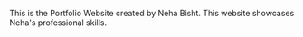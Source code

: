 This is the Portfolio Website created by Neha Bisht.
This website showcases Neha's professional skills.
